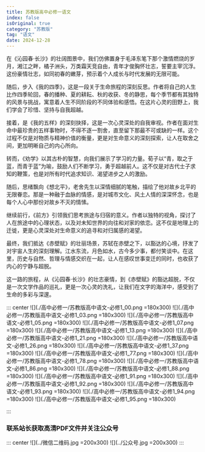 ```yaml
---
title: 苏教版高中必修一语文
index: false
isOriginal: true
category: "苏教版"
tag: "语文"
date: 2024-12-28
---
```


在《沁园春·长沙》的壮阔图景中，我们仿佛置身于毛泽东笔下那个激情燃烧的岁月，湘江之畔，橘子洲头，万类霜天竞自由，青年才俊胸怀壮志，誓要主宰沉浮。这份豪情壮志，如同初春的嫩芽，预示着个人成长与时代发展的无限可能。

随后，步入《我的四季》，这是一段关于生命旅程的深刻反思。作者将自己的人生比作四季轮回，春的播种、夏的耕耘、秋的收获、冬的静思，每个季节都有其独特的风景与挑战，寓意着人生不同阶段的不同体验和感悟。在这片心灵的田野上，我们学会了珍惜、坚持与自我超越。

接着，是《我的五样》的深刻抉择，这是一次心灵深处的自我审视。作者在面对生命中最珍贵的五样事物时，不得不逐一割舍，直至留下那最不可或缺的一样。这个过程不仅是对物质与精神价值的衡量，更是对生命意义的深刻探索，让人在取舍之间，更加明晰自己的内心所向。

转而，《劝学》以其古朴的智慧，向我们展示了学习的力量。荀子以“青，取之于蓝，而青于蓝”为喻，鼓励人们不断学习，勇于超越前人。这不仅是对古代士子求知的鞭策，也是对所有时代追求知识、渴望进步之人的激励。

随后，思绪飘向《想北平》，老舍先生以深情细腻的笔触，描绘了他对故乡北平的无限眷恋。那是一种融于血脉的情感，是对城市文化、风土人情的深深怀念，也是每个人心中那份对故乡不灭的情愫。

继续前行，《前方》引领我们思考旅途与归宿的意义。作者以独特的视角，探讨了人在旅途中的心理状态，以及对未知世界的向往和对家的依恋。这不仅是地理上的迁徙，更是心灵深处对生命意义的追寻和对归属感的渴望。

最终，我们抵达《赤壁赋》的壮丽场景，苏轼在赤壁之下，以豁达的心境，抒发了对宇宙人生的深刻理解。江水东流，月色如水，古今多少事，都付笑谈中。在这里，历史与自然、哲理与情感交织在一起，让人在感叹世事变迁的同时，也收获了内心的宁静与超脱。

这一路的旅程，从《沁园春·长沙》的壮志豪情，到《赤壁赋》的豁达超脱，不仅是一次文学作品的巡礼，更是一次心灵的洗礼，让我们在文字的海洋中，感受到了生命的多彩与深邃。

::: center
![](./高中必修一/苏教版高中语文-必修1_00.png =180x300)
![](./高中必修一/苏教版高中语文-必修1_03.png =180x300)
![](./高中必修一/苏教版高中语文-必修1_05.png =180x300)
![](./高中必修一/苏教版高中语文-必修1_07.png =180x300)
![](./高中必修一/苏教版高中语文-必修1_13.png =180x300)
![](./高中必修一/苏教版高中语文-必修1_21.png =180x300)
![](./高中必修一/苏教版高中语文-必修1_26.png =180x300)
![](./高中必修一/苏教版高中语文-必修1_37.png =180x300)
![](./高中必修一/苏教版高中语文-必修1_77.png =180x300)
![](./高中必修一/苏教版高中语文-必修1_78.png =180x300)
![](./高中必修一/苏教版高中语文-必修1_86.png =180x300)
![](./高中必修一/苏教版高中语文-必修1_88.png =180x300)
![](./高中必修一/苏教版高中语文-必修1_91.png =180x300)
![](./高中必修一/苏教版高中语文-必修1_92.png =180x300)
![](./高中必修一/苏教版高中语文-必修1_93.png =180x300)
![](./高中必修一/苏教版高中语文-必修1_94.png =180x300)
![](./高中必修一/苏教版高中语文-必修1_95.png =180x300)


:::

### 联系站长获取高清PDF文件并关注公众号
::: center
![](../微信二维码.jpg =200x300)
![](../公众号.jpg =200x300)
:::
